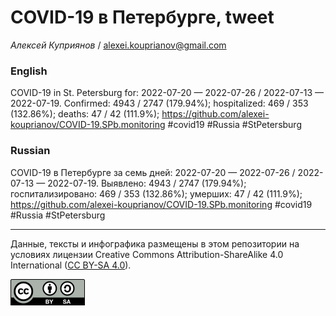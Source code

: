 COVID-19 в Петербурге, tweet
============================

*Алексей Куприянов* /
<a href="mailto:alexei.kouprianov@gmail.com" class="email">alexei.kouprianov@gmail.com</a>

### English

COVID-19 in St. Petersburg for: 2022-07-20 — 2022-07-26 / 2022-07-13 —
2022-07-19. Сonfirmed: 4943 / 2747 (179.94%); hospitalized: 469 / 353
(132.86%); deaths: 47 / 42 (111.9%);
<a href="https://github.com/alexei-kouprianov/COVID-19.SPb.monitoring" class="uri">https://github.com/alexei-kouprianov/COVID-19.SPb.monitoring</a>
\#covid19 \#Russia \#StPetersburg

### Russian

COVID-19 в Петербурге за семь дней: 2022-07-20 — 2022-07-26 / 2022-07-13
— 2022-07-19. Выявлено: 4943 / 2747 (179.94%); госпитализировано: 469 /
353 (132.86%); умерших: 47 / 42 (111.9%);
<a href="https://github.com/alexei-kouprianov/COVID-19.SPb.monitoring" class="uri">https://github.com/alexei-kouprianov/COVID-19.SPb.monitoring</a>
\#covid19 \#Russia \#StPetersburg

------------------------------------------------------------------------

Данные, тексты и инфографика размещены в этом репозитории на условиях
лицензии Creative Commons Attribution-ShareAlike 4.0 International ([CC
BY-SA 4.0](https://creativecommons.org/licenses/by-sa/4.0/)).

![](../misc/CC-BY-SA-icon.png "CC-BY-SA")

